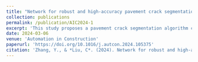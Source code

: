```yaml
---
title: "Network for robust and high-accuracy pavement crack segmentation"
collection: publications
permalink: /publication/AIC2024-1
excerpt: 'This study proposes a pavement crack segmentation algorithm called MixCrackNet. MixCrackNet leverages deformable convolution, weighted loss functions, an efficient multi-scale attention module, and the Mix Structure to identify pavement cracks. '
date: 2024-03-06
venue: 'Automation in Construction'
paperurl: 'https://doi.org/10.1016/j.autcon.2024.105375'
citation: 'Zhang, Y., & *Liu, C*. (2024). Network for robust and high-accuracy pavement crack segmentation. Automation in Construction, 162, Article 105375. https://doi.org/10.1016/j.autcon.2024.105375'
---
```

